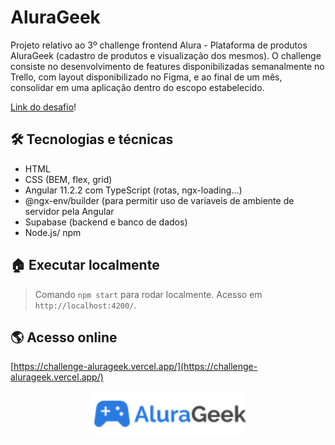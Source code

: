 # AluraGeek

Projeto relativo ao 3º challenge frontend Alura - Plataforma de produtos AluraGeek (cadastro de produtos e visualização dos mesmos).
O challenge consiste no desenvolvimento de features disponibilizadas semanalmente no Trello, com layout disponibilizado no Figma, e ao final de um mês, consolidar em uma aplicação dentro do escopo estabelecido.

[Link do desafio](https://www.alura.com.br/challenges/front-end-3?host=https://cursos.alura.com.br)!

## 🛠️ Tecnologias e técnicas

- HTML
- CSS (BEM, flex, grid)
- Angular 11.2.2 com TypeScript (rotas, ngx-loading...)
- @ngx-env/builder (para permitir uso de variaveis de ambiente de servidor pela Angular
- Supabase (backend e banco de dados)
- Node.js/ npm

## 🏠 Executar localmente

> Comando `npm start` para rodar localmente. Acesso em `http://localhost:4200/`.

## 🌎 Acesso online

[https://challenge-alurageek.vercel.app/](https://challenge-alurageek.vercel.app/)



<div align="center">
  <img style="width: 250px;" src="./src/assets/img/Logo.png" alt="Logo AluraGeek" />
</div>
